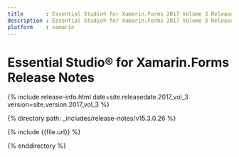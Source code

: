 ```yaml
---
title       : Essential Studio® for Xamarin.Forms 2017 Volume 3 Release Notes
description : Essential Studio® for Xamarin.Forms 2017 Volume 3 Release Notes
platform    : xamarin
---
```


# Essential Studio® for Xamarin.Forms Release Notes

{% include release-info.html date=site.releasedate.2017_vol_3 version=site.version.2017_vol_3 %} 

{% directory path: _includes/release-notes/v15.3.0.26 %}

{% include {{file.url}} %}

{% enddirectory %}